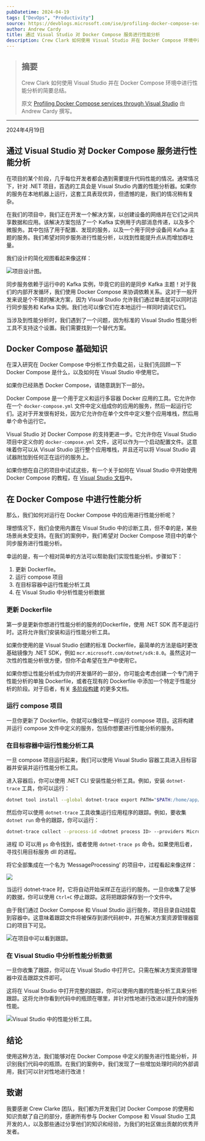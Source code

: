 ```yaml
---
pubDatetime: 2024-04-19
tags: ["DevOps", "Productivity"]
source: https://devblogs.microsoft.com/ise/profiling-docker-compose-services-through-visual-studio/
author: Andrew Cardy
title: 通过 Visual Studio 对 Docker Compose 服务进行性能分析
description: Crew Clark 如何使用 Visual Studio 并在 Docker Compose 环境中进行性能分析的简要总结。
---
```


> ## 摘要
>
> Crew Clark 如何使用 Visual Studio 并在 Docker Compose 环境中进行性能分析的简要总结。
>
> 原文 [Profiling Docker Compose services through Visual Studio](https://devblogs.microsoft.com/ise/profiling-docker-compose-services-through-visual-studio/) 由 Andrew Cardy 撰写。

---

2024年4月19日

## 通过 Visual Studio 对 Docker Compose 服务进行性能分析

在项目的某个阶段，几乎每位开发者都会遇到需要提升代码性能的情况。通常情况下，针对 .NET 项目，首选的工具会是 Visual Studio 内置的性能分析器。如果你的服务在本地机器上运行，这套工具表现优异，但遗憾的是，我们的情况稍有复杂。

在我们的项目中，我们正在开发一个解决方案，以创建设备的网络并在它们之间共享数据和应用。该解决方案包括了一个 Kafka 实例用于内部消息传递，以及多个微服务。其中包括了用于配置、发现的服务，以及一个用于同步设备间 Kafka 主题的服务。我们希望对同步服务进行性能分析，以找到性能提升点从而增加吞吐量。

我们设计的简化视图看起来像这样：

![项目设计图。](../../assets/109/profiling-engagement.png)

同步服务依赖于运行中的 Kafka 实例，毕竟它的目的是同步 Kafka 主题！对于我们的内部开发循环，我们使用 Docker Compose 来协调依赖关系。这对于一般开发来说是个不错的解决方案，因为 Visual Studio 允许我们通过单击就可以同时运行同步服务和 Kafka 实例。我们也可以像它们在本地运行一样同时调试它们。

当涉及到性能分析时，我们遇到了一个问题，因为标准的 Visual Studio 性能分析工具不支持这个设置。我们需要找到一个替代方案。

## Docker Compose 基础知识

在深入研究在 Docker Compose 中分析工作负载之前，让我们先回顾一下 Docker Compose 是什么，以及如何在 Visual Studio 中使用它。

如果你已经熟悉 Docker Compose，请随意跳到下一部分。

Docker Compose 是一个用于定义和运行多容器 Docker 应用的工具。它允许你在一个 `docker-compose.yml` 文件中定义组成你的应用的服务，然后一起运行它们。这对于开发很有好处，因为它允许你在单个文件中定义整个应用堆栈，然后用单个命令运行它。

Visual Studio 对 Docker Compose 的支持更进一步。它允许你在 Visual Studio 项目中定义你的 `docker-compose.yml` 文件，这可以作为一个启动配置文件。这意味着你可以从 Visual Studio 运行整个应用堆栈，并且还可以将 Visual Studio 调试器附加到任何正在运行的服务上。

如果你想在自己的项目中试试这些，有一个关于如何在 Visual Studio 中开始使用 Docker Compose 的教程，在 [Visual Studio 文档](https://docs.microsoft.com/en-us/visualstudio/containers/tutorial-multicontainer?view=vs-2022)中。

## 在 Docker Compose 中进行性能分析

那么，我们如何对运行在 Docker Compose 中的应用进行性能分析呢？

理想情况下，我们会使用内置在 Visual Studio 中的诊断工具，但不幸的是，某些场景尚未受支持。在我们的案例中，我们希望对 Docker Compose 项目中的单个同步服务进行性能分析。

幸运的是，有一个相对简单的方法可以帮助我们实现性能分析。步骤如下：

1.  更新 Dockerfile。
2.  运行 compose 项目
3.  在目标容器中运行性能分析工具
4.  在 Visual Studio 中分析性能分析数据

### 更新 Dockerfile

第一步是更新你想进行性能分析的服务的Dockerfile，使用 .NET SDK 而不是运行时。这将允许我们安装和运行性能分析工具。

如果你使用的是 Visual Studio 创建的标准 Dockerfile，最简单的方法是临时更改基础镜像为 .NET SDK，例如 `mcr.microsoft.com/dotnet/sdk:8.0`。虽然这对一次性的性能分析很方便，但你不会希望在生产中使用它。

如果你想让性能分析成为你的开发循环的一部分，你可能会考虑创建一个专门用于性能分析的单独 Dockerfile，或者在现有的 Dockerfile 中添加一个特定于性能分析的阶段。对于后者，有关 [多阶段构建](https://docs.docker.com/develop/develop-images/multistage-build/) 的更多文档。

### 运行 compose 项目

一旦你更新了 Dockerfile，你就可以像往常一样运行 compose 项目。这将构建并运行 compose 文件中定义的服务，包括你想要进行性能分析的服务。

### 在目标容器中运行性能分析工具

一旦 compose 项目运行起来，我们可以使用 Visual Studio 容器工具进入目标容器并安装并运行性能分析工具。

进入容器后，你可以使用 .NET CLI 安装性能分析工具。例如，安装 `dotnet-trace` 工具，你可以运行：

```bash
dotnet tool install --global dotnet-trace export PATH="$PATH:/home/app/.dotnet/tools"
```

然后你可以使用 `dotnet-trace` 工具收集运行应用程序的跟踪。例如，要收集 `dotnet run` 命令的跟踪，你可以运行：

```bash
dotnet-trace collect --process-id <dotnet process ID> --providers Microsoft-DotNETCore-SampleProfiler
```

进程 ID 可以用 `ps` 命令找到，或者使用 `dotnet-trace ps` 命令。如果使用后者，寻找引用目标服务 dll 的进程。

将它全部集成在一个名为 ‘MessageProcessing’ 的项目中，过程看起来像这样：

![](https://devblogs.microsoft.com/ise/wp-content/uploads/sites/55/2024/04/vs_profiling.gif)

当运行 dotnet-trace 时，它将自动开始采样正在运行的服务。一旦你收集了足够的数据，你可以使用 `Ctrl+C` 停止跟踪。这将把跟踪保存到一个文件中。

由于我们通过 Docker Compose 和 Visual Studio 运行服务，项目目录自动挂载到容器中。这意味着跟踪文件将被保存到源代码树中，并在解决方案资源管理器窗口的项目下可见。

![在项目中可以看到跟踪。](../../assets/109/traces_in_vs_proj.png)

### 在 Visual Studio 中分析性能分析数据

一旦你收集了跟踪，你可以在 Visual Studio 中打开它。只需在解决方案资源管理器中双击跟踪文件即可。

这将在 Visual Studio 中打开完整的跟踪，你可以使用内置的性能分析工具来分析跟踪。这将允许你看到代码中的瓶颈在哪里，并针对性地进行改进以提升你的服务性能。

![Visual Studio 中的性能分析工具。](../../assets/109/vs_profiling.png)

## 结论

使用这种方法，我们能够对在 Docker Compose 中定义的服务进行性能分析，并识别我们代码中的瓶颈。在我们的案例中，我们发现了一些增加处理时间的外部调用，我们可以针对性地进行改进！

## 致谢

我要感谢 Crew Clarke 团队，我们都为开发我们对 Docker Compose 的使用和知识贡献了自己的部分，感谢所有参与 Docker Compose 和 Visual Studio 工具开发的人，以及那些通过分享他们的知识和经验，为我们的社区做出贡献的优秀开发者。
